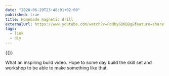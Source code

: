 ```yaml
---
date: "2020-06-29T23:48:01+02:00"
published: true
title: Homemade magnetic drill
externalUrl: https://www.youtube.com/watch?v=PodhyGDKBBg&feature=share
tags:
  - link
  - diy
---
```

{{<youtube PodhyGDKBBg>}}

What an inspiring build video. Hope to some day build the skill set and workshop to be able to make something like that.
